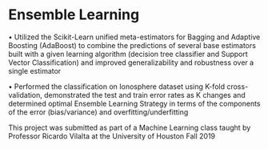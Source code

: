 # Ensemble Learning

•	Utilized the Scikit-Learn unified meta-estimators for Bagging and Adaptive Boosting (AdaBoost) to combine the predictions of several base estimators built with a given learning algorithm (decision tree classifier and Support Vector Classification) and improved generalizability and robustness over a single estimator 

•	Performed the classification on Ionosphere dataset using K-fold cross-validation, demonstrated the test and train error rates as K changes and determined optimal Ensemble Learning Strategy in terms of the components of the error (bias/variance) and overfitting/underfitting

This project was submitted as part of a Machine Learning class taught by Professor Ricardo Vilalta at the University of Houston Fall 2019
